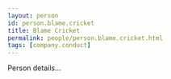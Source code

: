 ```yaml
---
layout: person
id: person.blame.cricket
title: Blame Cricket
permalink: people/person.blame.cricket.html
tags: [company.conduct]
---
```


Person details...